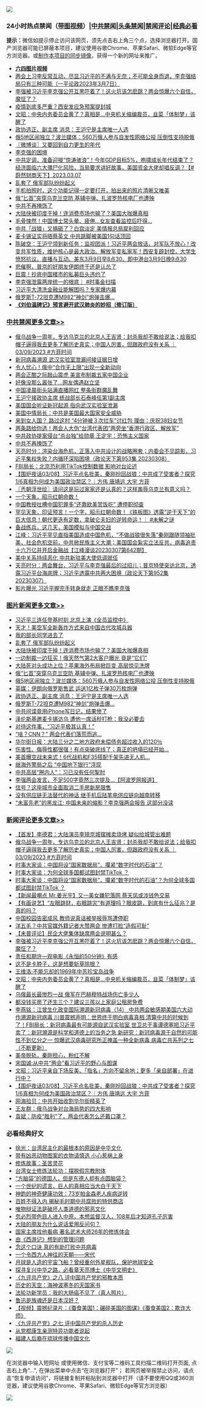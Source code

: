 ![](https://raw.githubusercontent.com/jsvpn/jsproxy/dev/64photo/fqnews-qr.jpg)

<div id="tt">
<h3>24小时热点禁闻（<a href="https://aaa.v2dns.tk/?QAjUl=BgRp5UNKRn&T5Vk=fPVH&Q59Ab=WxGE" target="_blank">带图视频</a>）|<a href="#%E4%B8%AD%E5%85%B1%E7%A6%81%E9%97%BB%E6%9B%B4%E5%A4%9A%E6%96%87%E7%AB%A0">中共禁闻</a>|<a href="#%E5%9B%BE%E7%89%87%E6%96%B0%E9%97%BB%E6%9B%B4%E5%A4%9A%E6%96%87%E7%AB%A0">头条禁闻</a>|<a href="#%E6%96%B0%E9%97%BB%E8%AF%84%E8%AE%BA%E6%9B%B4%E5%A4%9A%E6%96%87%E7%AB%A0">禁闻评论|<a href="#%E5%BF%85%E7%9C%8B%E7%BB%8F%E5%85%B8%E5%A5%BD%E6%96%87">经典必看</a></h3>
<div><b>提示：</b>微信如提示停止访问该网页，须先点击右上角三个点，选择浏览器打开。国产浏览器可能已屏蔽本项目，建议使用谷歌Chrome、苹果Safari、微软Edge等官方浏览器。或<a href="%E5%88%B6%E4%BD%9Cgit%E7%A6%81%E9%97%BB%E9%95%9C%E5%83%8F.md">制作本项目的同步镜像</a>，获得一个新的网址来推广。</div>
<ul>
<li><b><a href="http://d2.v2rss.gq/64.mp4" target="_blank">六四图片视频</a></b></li>
<li><a href="/sohnews/20230309/1857505.md">两会上习李反常互动，尽显习近平的不满与无奈；不可能全身而退，李克强结局只有三种可能（一平论政2023年3月7日）</a></li>
<li><a href="/comments/20230309/1857853.md">李强被习近平李克强公开互黑吓着了！这火坑该怎麽跳？两会惊爆六个自信，魔怔了？</a></li>
<li><a href="/baitai/20230309/1857911.md">疫情到底多严重？西安发应急预案提封城</a></li>
<li><a href="/comments/20230309/1857831.md">文昭：中央内务委员会黄了？真相是...中央机关缩编裁员，韭菜「体制梦」该醒了</a></li>
<li><a href="/topimagenews/20230309/1857870.md">政协选正、副主席 消息：王沪宁是主席唯一人选</a></li>
<li><a href="/topimagenews/20230309/1857912.md">俄5地区闹独立？波兰媒体：560万俄人参与自发性网络公投 压倒性支持脱俄</a></li>
<li><a href="/ssgc/20230309/1857789.md">〖微博谈〗又要回到自力更生的年代</a></li>
<li><a href="/ssgc/20230309/1857971.md">李克强的困境</a></li>
<li><a href="/sohnews/20230309/1857937.md">中共定调，准备迎接“惊涛骇浪”！今年GDP目标5%，咆啸成长年代结束了？经济面临六大僵尸化风险，当局要求讲好故事，美国资金大佬却唱反调？【#蔚然财商天下】2023.03.07</a></li>
<li><a href="/topimagenews/20230310/1858095.md">乱套了 俄军部队纷纷起义</a></li>
<li><a href="/lifebaike/20230309/1857892.md">手机拍照时，这个功能记得一定要打开，拍出来的照片清晰又唯美</a></li>
<li><a href="/topimagenews/20230309/1857918.md">俄“匕首”突穿乌克兰空防 基辅中弹、扎波罗热核电厂也遭殃</a></li>
<li><a href="/cbnews/20230309/1857838.md">中共不再掩饰了</a></li>
<li><a href="/topimagenews/20230309/1857989.md">大陆快被印度干掉！连消费市场也输了？美国大咖爆真相</a></li>
<li><a href="/worldnews/20230309/1857833.md">毛骨悚然！中国博士常头晕、疲倦…女友查看监控后吓得…</a></li>
<li><a href="/baitai/20230309/1857875.md">中共「战狼」又搞砸了？白宫淡定 美情报总局犀利回应</a></li>
<li><a href="/cnnews/20230309/1857888.md">麦卡锡证实将晤蔡英文 中共跳脚被美国1句话顶回</a></li>
<li><a href="/sohnews/20230309/1857940.md">陈破空：王沪宁领到新任务：监视团派！习近平两会放话，对军队不放心！改变共军性质，维护核心是最大政治。解放军变私家军！西安复辟封控，大学生愤怒抗议。直播与互动。美东3月9日早8点30、即中港台3月9日晚9点30</a></li>
<li><a href="/worldnews/20230310/1858102.md">悲催啊，普京的好朋友伊朗终于还是认怂了</a></li>
<li><a href="/cnnews/20230310/1858028.md">巨震！抄底中国楼市的私募巨头违约了</a></li>
<li><a href="/sohnews/20230310/1858065.md">李克强泄露两岸统一的根底｜ #时事金扫描</a></li>
<li><a href="/baitai/20230309/1857820.md">习近平大清洗金融业能解困吗？专家爆内幕</a></li>
<li><a href="/topimagenews/20230309/1857810.md">俄罗斯T-72坦克遭M982“神剑”炮弹击爆…</a></li>
<li><b><a href="/comments/20200207/1272816.md" target="_blank">《刘伯温碑记》预言避开武汉肺炎的妙招（修订版）</a></b></li>
</ul>
</div>

<div class="catlist">
<h3><a href="/cbnews/" target="_blank">中共禁闻</a><span><a href="/cbnews/" target="_blank" rel="nofollow">更多文章>></a></span></h3>
<ul>
<li><a href="/comments/20230310/1858126.md" target="_blank">俄乌战争一周年，专访乌克兰的北京人王吉贤：封杀我却不敢给说法；给我扣帽子逼得我去更多了解历史真实；中国人厉害，但跟政府没有关系 ｜03/09/2023 #方菲时间</a></li>
<li><a href="/cbnews/20230310/1858100.md" target="_blank">新冠病毒溯源 武汉实验室泄漏间接证据日增</a></li>
<li><a href="/cbnews/20230310/1858099.md" target="_blank">令人忧心！俄中“合作无上限”出现一全新动向</a></li>
<li><a href="/cbnews/20230310/1858098.md" target="_blank">两会正酣之际敲山震虎 美宣布制裁五家中国企业</a></li>
<li><a href="/cbnews/20230310/1858097.md" target="_blank">好像没那么嚣张了…网友偶遇赵立坚</a></li>
<li><a href="/cbnews/20230310/1858096.md" target="_blank">中国凌晨街头站满直播网红 整条街群魔乱舞</a></li>
<li><a href="/cbnews/20230309/1858014.md" target="_blank">王沪宁接政协主席 统战部长石泰峰任第1副主席</a></li>
<li><a href="/cbnews/20230309/1858000.md" target="_blank">美国国会听证新冠起源 指向武汉实验室泄漏</a></li>
<li><a href="/cbnews/20230309/1857962.md" target="_blank">美国中情局长：中共是美国最大国家安全威胁</a></li>
<li><a href="/cbnews/20230309/1857961.md" target="_blank">来到女人国？ 路过这村 “4分钟被３次拦车”讨红包 理由：庆祝38妇女节</a></li>
<li><a href="/cbnews/20230309/1857926.md" target="_blank">两条路给你选！两会人大伪“台湾代表团”两旁坐“香港行政区、解放军”</a></li>
<li><a href="/cbnews/20230309/1857876.md" target="_blank">中共政协提案侵台“杀台独”给勋章 王定宇：恐怖主义国家</a></li>
<li><a href="/cbnews/20230309/1857838.md" target="_blank">中共不再掩饰了</a></li>
<li><a href="/cbnews/20230309/1857795.md" target="_blank">天亮时分：渲染台海危机，正落入中共设计的战略圈套；内委会不见踪影，习近平集权失败？内循环深陷困境（政论天下第953集 20230308）</a></li>
<li><a href="/cbnews/20230309/1857728.md" target="_blank">FBI局长：北京恐利用TikTok控制数据 影响对台论述</a></li>
<li><a href="/comments/20230309/1857724.md" target="_blank">【围炉夜话03/08】习近平点名批美，秦刚扮回战狼：中共成了受害者？探究1/6真相为何成为美国政治禁区？｜方伟 唐靖远 大宇 方菲</a></li>
<li><a href="/cbnews/20230309/1857688.md" target="_blank">〖兲朝浮世绘〗请问这是玩过家家还是认真的？这样羞辱乌克兰有意义吗？</a></li>
<li><a href="/comments/20230308/1857543.md" target="_blank">一个天象，昭示红朝命数！</a></li>
<li><a href="/cbnews/20230308/1857541.md" target="_blank">中国教授吐槽中国犯罪多“还靠欧美赏饭吃” 遭停职彻查</a></li>
<li><a href="/comments/20230308/1857534.md" target="_blank">罕见天象，印证预言！一个字，昭示红朝命数！《铁板图》透露“逆于天下”的巨大信息！朝代更迭有定数，拿破仑夫妇的逆转命运！｜ #未解之谜</a></li>
<li><a href="/cbnews/20230308/1857499.md" target="_blank">备战练兵，这几天，美国模拟与中国交战</a></li>
<li><a href="/cbnews/20230308/1857408.md" target="_blank">江峰：习近平罕见直指美国造成中国危机，“不做战狼很失落”秦刚跟随领袖批美，社会危机空前，中共掀民族主义大潮；美国国会紮实立法反共，病毒追责十六万亿并开启金融战【江峰漫谈20230307第642期】</a></li>
<li><a href="/cbnews/20230308/1857356.md" target="_blank">美中关系持续恶化 中共新驻美大使低调就任</a></li>
<li><a href="/cbnews/20230308/1857345.md" target="_blank">天亮时分：两会舞台，习近平与李克强最后的过招儿；普京特使突访北京，透露习近平台海底牌；习近平透露中共两大困境（政论天下第952集 20230307）</a></li>
<li><a href="/cbnews/20230308/1857331.md" target="_blank">影片曝光 习近平握完手转身就走 正眼不瞧李克强</a></li>

</ul>
</div>
<div class="catlist">
<h3><a href="/topimagenews/" target="_blank">图片新闻</a><span><a href="/topimagenews/" target="_blank" rel="nofollow">更多文章>></a></span></h3>
<ul>
<li><a href="/topimagenews/20230310/1858168.md" target="_blank">习近平三连任登基时刻 北京上演《全员监控中》</a></li>
<li><a href="/topimagenews/20230310/1858143.md" target="_blank">天才！美空军全新轰炸方式来自中国古代攻城兵器</a></li>
<li><a href="/topimagenews/20230310/1858142.md" target="_blank">我的部长同学进去了</a></li>
<li><a href="/topimagenews/20230310/1858095.md" target="_blank">乱套了 俄军部队纷纷起义</a></li>
<li><a href="/topimagenews/20230309/1857989.md" target="_blank">大陆快被印度干掉！连消费市场也输了？美国大咖爆真相</a></li>
<li><a href="/topimagenews/20230309/1857988.md" target="_blank">一边制裁一边狂买！俄天然气第2大客户曝光 竟是“它们”</a></li>
<li><a href="/topimagenews/20230309/1857987.md" target="_blank">大陆死对头成功上位？苹果海外布局掀巨变 高层惊见洗牌</a></li>
<li><a href="/topimagenews/20230309/1857918.md" target="_blank">俄“匕首”突穿乌克兰空防 基辅中弹、扎波罗热核电厂也遭殃</a></li>
<li><a href="/topimagenews/20230309/1857912.md" target="_blank">俄5地区闹独立？波兰媒体：560万俄人参与自发性网络公投 压倒性支持脱俄</a></li>
<li><a href="/topimagenews/20230309/1857905.md" target="_blank">英媒：伊朗向俄罗斯售武 运送1亿枚子弹30万枚炮弹</a></li>
<li><a href="/topimagenews/20230309/1857870.md" target="_blank">政协选正、副主席 消息：王沪宁是主席唯一人选</a></li>
<li><a href="/topimagenews/20230309/1857810.md" target="_blank">俄罗斯T-72坦克遭M982“神剑”炮弹击爆…</a></li>
<li><a href="/topimagenews/20230309/1857770.md" target="_blank">中共间谍竟用iPhone写日记，结果惨了</a></li>
<li><a href="/topimagenews/20230309/1857769.md" target="_blank">泽伦斯基邀麦卡锡访乌 遭他一席话秒打枪：我没必要去</a></li>
<li><a href="/topimagenews/20230309/1857698.md" target="_blank">对待这件事，“习近平极其认真！”</a></li>
<li><a href="/topimagenews/20230309/1857697.md" target="_blank">“啥？CNN？” 两会代表们落荒而逃…</a></li>
<li><a href="/topimagenews/20230308/1857571.md" target="_blank">华尔街日报：大陆三分之二地方政府未偿债务超过收入的120％</a></li>
<li><a href="/topimagenews/20230308/1857519.md" target="_blank">伤害性、侮辱性都很强！有点突破底线了；真正的坍塌已经开始…</a></li>
<li><a href="/topimagenews/20230308/1857433.md" target="_blank">美首曝空战未来式！6代战机和F35搭配千架先进无人机…</a></li>
<li><a href="/topimagenews/20230308/1857431.md" target="_blank">继海外警局之后 “中国地下银行”浮现</a></li>
<li><a href="/topimagenews/20230308/1857430.md" target="_blank">中共高层“圈内人”：习已没有任何掣肘</a></li>
<li><a href="/topimagenews/20230308/1857418.md" target="_blank">李强两会发言，不足500字竟然三次提及&#8230;【阿波罗网报道】</a></li>
<li><a href="/topimagenews/20230308/1857409.md" target="_blank">信号？这座城市全面取消二手房新房限售</a></li>
<li><a href="/topimagenews/20230308/1857150.md" target="_blank">没有供应链无法替代的神话 继手机后陆笔电供应链向越南转移</a></li>
<li><a href="/topimagenews/20230307/1857084.md" target="_blank">“未富先老”的黑龙江: 中国未来的缩影？李克强两会报告 这部分没读</a></li>

</ul>
</div>
<div class="catlist">
<h3><a href="/comments/" target="_blank">新闻评论</a><span><a href="/comments/" target="_blank" rel="nofollow">更多文章>></a></span></h3>
<ul>
<li><a href="/comments/20230310/1858180.md" target="_blank">【首发】李德君：大陆演员李琦京城摆摊卖烧烤 疑似给城管出难题</a></li>
<li><a href="/comments/20230310/1858126.md" target="_blank">俄乌战争一周年，专访乌克兰的北京人王吉贤：封杀我却不敢给说法；给我扣帽子逼得我去更多了解历史真实；中国人厉害，但跟政府没有关系 ｜03/09/2023 #方菲时间</a></li>
<li><a href="/comments/20230309/1858011.md" target="_blank">时事大家谈：中国将设“国家数据局”，攥紧“数字时代的石油”？</a></li>
<li><a href="/comments/20230309/1858010.md" target="_blank">时事大家谈：为何全球多国都试图封禁TikTok ？</a></li>
<li><a href="/comments/20230309/1857998.md" target="_blank">时事大家谈：中国将设“国家数据局”，攥紧“数字时代的石油”？为何全球多国都试图封禁TikTok ？</a></li>
<li><a href="/comments/20230309/1857970.md" target="_blank">【新闻最嘲点 Mr.姜光宇】又一美女嫌犯落网 蔡天凤或涉钱色交易</a></li>
<li><a href="/comments/20230309/1857969.md" target="_blank">【有画说艺】“左眼跳财，右眼跳灾”有道理吗？眼皮跳，到底有什么征兆？是真的吗？</a></li>
<li><a href="/comments/20230309/1857968.md" target="_blank">中国校园告密成风 教师说真话被举报辱骂遭停职</a></li>
<li><a href="/comments/20230309/1857967.md" target="_blank">洋五毛？中共官媒外籍记者大赞两会 惨遭打脸“造假可耻”</a></li>
<li><a href="/comments/20230309/1857953.md" target="_blank">【未普评论】民企大佬集体缺席两会说明甚么？</a></li>
<li><a href="/comments/20230309/1857853.md" target="_blank">李强被习近平李克强公开互黑吓着了！这火坑该怎麽跳？两会惊爆六个自信，魔怔了？</a></li>
<li><a href="/comments/20230309/1857841.md" target="_blank">责任和期许&#8212;观电影《永恒的50分钟》有感</a></li>
<li><a href="/comments/20230309/1857840.md" target="_blank">这不是卡脖子，这是想要斩草除根？</a></li>
<li><a href="/comments/20230309/1857839.md" target="_blank">王维洛:不能忘却的1969年中苏珍宝岛战争</a></li>
<li><a href="/comments/20230309/1857831.md" target="_blank">文昭：中央内务委员会黄了？真相是&#8230;中央机关缩编裁员，韭菜「体制梦」该醒了</a></li>
<li><a href="/comments/20230309/1857825.md" target="_blank">乌俄最长最惨烈一战 俄军在巴赫穆特战场伤亡多少人</a></li>
<li><a href="/comments/20230309/1857813.md" target="_blank">都没钱买房了还生三个？建议三孩以上家庭公租房免费</a></li>
<li><a href="/comments/20230309/1857791.md" target="_blank">李燕铭：江曾生化政变国际溯源新冠病毒（14） 中共两会敏感期美国六大动作溯源新冠病毒 川普震撼声明：世界终于明白病毒真相 清算中共的时候到了！FBI局长：新冠病毒最有可能源自武汉实验室 世卫总干事谭德塞把习近平卖了：新冠溯源是科学和道德上的当务之急 新研究：新冠病毒源于自然的可能性不到亿分之一 惊曝武汉病毒研究所正掩盖一种全新病毒 病毒亡共系列之七（不断更新）</a></li>
<li><a href="/comments/20230309/1857766.md" target="_blank">美帝脱轨，秦刚担心，粉红不解</a></li>
<li><a href="/comments/20230309/1857752.md" target="_blank">宋国诚:从中共“两会”看习近平的野心与图谋</a></li>
<li><a href="/comments/20230309/1857726.md" target="_blank">文昭：习近平亲自下场反美、「指名」方向不留余地；更多「亲自部署」在进行中？</a></li>
<li><a href="/comments/20230309/1857724.md" target="_blank">【围炉夜话03/08】习近平点名批美，秦刚扮回战狼：中共成了受害者？探究1/6真相为何成为美国政治禁区？｜方伟 唐靖远 大宇 方菲</a></li>
<li><a href="/comments/20230309/1857701.md" target="_blank">网海拾贝：中共开始收割华尔街精英了</a></li>
<li><a href="/comments/20230309/1857700.md" target="_blank">王友群：俄乌战争对台海局势的四大影响</a></li>
<li><a href="/comments/20230309/1857699.md" target="_blank">袁斌：防疫“胜利”了，两会代表怎么还戴口罩？</a></li>

</ul>
</div>

<div class="catlist">
<h3>必看经典好文</h3>
<ul>
<li><a href="/cbnews/20220205/1688152.md" target="_blank">徐光：台湾民主化的最根本的原因是中华文化</a></li>
<li><a href="/lifebaike/20180811/984246.md" target="_blank">带有凶恶动物图案的衣物请慎选 小心惹祸上身</a></li>
<li><a href="/comments/20220522/1736049.md" target="_blank">修炼故事：圣苦灵花</a></li>
<li><a href="/cbnews/20200610/1342772.md" target="_blank">台湾女士修炼法轮功：摆脱假宗教附体</a></li>
<li><a href="/comments/20220129/1685716.md" target="_blank">“方脑袋”的德国人，但是东德人却有点圆脑袋？</a></li>
<li><a href="/comments/20200621/1348067.md" target="_blank">一个世纪的谎言，巨人的真相应当大白于天下</a></li>
<li><a href="/comments/20220315/1705037.md" target="_blank">神韵的神奇健康功效：73岁帕金森老人疾病逆转</a></li>
<li><a href="/lifebaike/20200711/1358994.md" target="_blank">百姓不得入内 揭秘毛时期中共腐败的特供商店</a></li>
<li><a href="/cbnews/20170130/651555.md" target="_blank">唯物辩证法是破坏人类道德的邪恶文化</a></li>
<li><a href="/comments/20220722/1761714.md" target="_blank">忽必烈带色目人进入中原，本想监督汉人，108年后才知道孔子厉害</a></li>
<li><a href="/lifebaike/20200505/1323183.md" target="_blank">大陆的朋友为什么说话爱用反问句？</a></li>
<li><a href="/cbnews/20220514/1732764.md" target="_blank">国家主席找他看病 著名武术大师26年的修炼体会</a></li>
<li><a href="/cbnews/20211017/1639767.md" target="_blank">由《西游记》想到的管理问题</a></li>
<li><a href="/comments/20200707/1357090.md" target="_blank">念这个口诀 真的有助打败中共病毒</a></li>
<li><a href="/lifebaike/20211124/1656686.md" target="_blank">一个令西方人神往的天朝——宋代</a></li>
<li><a href="/comments/20200712/1359456.md" target="_blank">月球是人造的宇宙飞船？曾经重创外星舰队，保护地球安全</a></li>
<li><a href="/comments/20220808/1768773.md" target="_blank">探寻复兴中华之路，必看章天亮博士《中华文明史》</a></li>
<li><a href="/bookonline/20131116/201047.md" target="_blank">《九评共产党》之八 评中国共产党的邪教本质</a></li>
<li><a href="/tculture/xiulian/20170318/732480.md" target="_blank">历史的天空：海神波塞冬的天国家书</a></li>
<li><a href="/comments/20210905/1619324.md" target="_blank">法轮功新学员：我的大肠癌不见了（真人照片）</a></li>
<li><a href="/comments/20220814/1771410.md" target="_blank">鲁迅是族魂还是日本汉奸？</a></li>
<li><a href="/comments/20210123/1473011.md" target="_blank">【视频】震撼纪录片：《蚕食美国1：碾碎美国的图谋》《蚕食美国2：欺诈大师》</a></li>
<li><a href="/bookonline/20131116/201048.md" target="_blank">《九评共产党》之七 评中国共产党的杀人历史</a></li>
<li><a href="/comments/20210720/1516768.md" target="_blank">从党棍康生亲测特异功能者说起</a></li>
<li><a href="/bannedvideo/20220509/1730156.md" target="_blank">福建人后裔在琉球传播中国文化</a></li>

</ul>
</div>

![](https://raw.githubusercontent.com/jsvpn/jsproxy/dev/64photo/fqnews-qr.jpg)

在浏览器中输入短网址 或使用微信、支付宝等二维码工具扫描二维码打开页面, 点击右上角"...", 在弹出菜单中点击“在浏览器打开”； 若网页被举报禁止访问，请点击“恢复申请访问”，将链接复制并粘贴到浏览器中打开（请不要使用QQ或360浏览器，建议使用谷歌Chrome、苹果Safari、微软Edge等官方浏览器）

![](https://raw.githubusercontent.com/jsvpn/jsproxy/dev/64photo/wx.jpg)